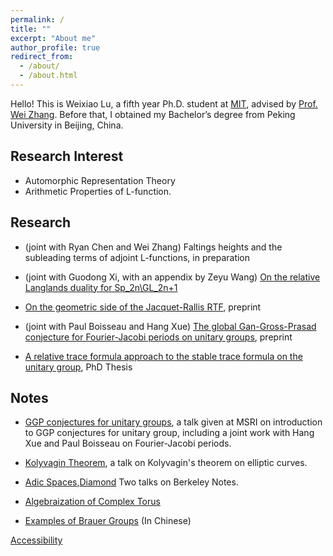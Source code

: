 ```yaml
---
permalink: /
title: ""
excerpt: "About me"
author_profile: true
redirect_from: 
  - /about/
  - /about.html
---
```



Hello! This is Weixiao Lu, a fifth year Ph.D. student at [MIT](https://math.mit.edu/), advised by [Prof. Wei Zhang](https://math.mit.edu/~wz2113/). Before that, I obtained my Bachelor’s degree from Peking University in Beijing, China.

## Research Interest

* Automorphic Representation Theory
* Arithmetic Properties of L-function.

<!-- ## Publications -->


<!-- - Weiping Song, Zhijian Duan, **Ziqing Yang**, Hao Zhu, Ming Zhang, and Jian Tang. *Explainable knowledge graph-based recommendation via deep reinforcement learning[J].* arXiv preprint arXiv:1906.09506, 2019. [paper](https://arxiv.org/abs/1906.09506) -->

## Research


- (joint with Ryan Chen and Wei Zhang) Faltings heights and the subleading terms of adjoint L-functions, in preparation

- (joint with Guodong Xi, with an appendix by Zeyu Wang) [On the relative Langlands duality for Sp_2n\GL_2n+1](https://arxiv.org/abs/2504.18774)

- [On the geometric side of the Jacquet-Rallis RTF](https://arxiv.org/abs/2407.14952), preprint

- (joint with Paul Boisseau and Hang Xue) [The global Gan-Gross-Prasad conjecture for Fourier-Jacobi periods on unitary groups](https://arxiv.org/abs/2404.07342), preprint

- [A relative trace formula approach to the stable trace formula on the unitary group](https://dspace.mit.edu/handle/1721.1/159956), PhD Thesis

## Notes

- [GGP conjectures for unitary groups](https://weixiao-lu.github.io/files/GGP_introduction.pdf), a talk given at MSRI on introduction to GGP conjectures for unitary group, including a joint work with Hang Xue and Paul Boisseau on Fourier-Jacobi periods.

- [Kolyvagin Theorem](https://weixiao-lu.github.io/files/Kolyvagin_Theorem.pdf), a talk on Kolyvagin's theorem on elliptic curves.

- [Adic Spaces](https://weixiao-lu.github.io/files/Adic_Spaces.pdf),[Diamond](https://weixiao-lu.github.io/files/Diamond.pdf) Two talks on Berkeley Notes.

- [Algebraization of Complex Torus](https://weixiao-lu.github.io/files/Algebraization_Complex_Torus.pdf)

- [Examples of Brauer Groups](https://weixiao-lu.github.io/files/Brauer_Group_Computation.pdf) (In Chinese)


<!-- ## What's New -->

<!-- [October 2022] I have successfully passed the Qualifying Exam! -->

[Accessibility](https://accessibility.mit.edu/)



<!-- 1. Register a GitHub account if you don't have one and confirm your e-mail (required!)
1. Fork [this repository](https://github.com/academicpages/academicpages.github.io) by clicking the "fork" button in the top right. 
1. Go to the repository's settings (rightmost item in the tabs that start with "Code", should be below "Unwatch"). Rename the repository "[your GitHub username].github.io", which will also be your website's URL.
1. Set site-wide configuration and create content & metadata (see below -- also see [this set of diffs](http://archive.is/3TPas) showing what files were changed to set up [an example site](https://getorg-testacct.github.io) for a user with the username "getorg-testacct")
1. Upload any files (like PDFs, .zip files, etc.) to the files/ directory. They will appear at https://[your GitHub username].github.io/files/example.pdf.  
1. Check status by going to the repository settings, in the "GitHub pages" section -->

<!-- Site-wide configuration
------
The main configuration file for the site is in the base directory in [_config.yml](https://github.com/academicpages/academicpages.github.io/blob/master/_config.yml), which defines the content in the sidebars and other site-wide features. You will need to replace the default variables with ones about yourself and your site's github repository. The configuration file for the top menu is in [_data/navigation.yml](https://github.com/academicpages/academicpages.github.io/blob/master/_data/navigation.yml). For example, if you don't have a portfolio or blog posts, you can remove those items from that navigation.yml file to remove them from the header. 

Create content & metadata
------
For site content, there is one markdown file for each type of content, which are stored in directories like _publications, _talks, _posts, _teaching, or _pages. For example, each talk is a markdown file in the [_talks directory](https://github.com/academicpages/academicpages.github.io/tree/master/_talks). At the top of each markdown file is structured data in YAML about the talk, which the theme will parse to do lots of cool stuff. The same structured data about a talk is used to generate the list of talks on the [Talks page](https://academicpages.github.io/talks), each [individual page](https://academicpages.github.io/talks/2012-03-01-talk-1) for specific talks, the talks section for the [CV page](https://academicpages.github.io/cv), and the [map of places you've given a talk](https://academicpages.github.io/talkmap.html) (if you run this [python file](https://github.com/academicpages/academicpages.github.io/blob/master/talkmap.py) or [Jupyter notebook](https://github.com/academicpages/academicpages.github.io/blob/master/talkmap.ipynb), which creates the HTML for the map based on the contents of the _talks directory).

**Markdown generator**

I have also created [a set of Jupyter notebooks](https://github.com/academicpages/academicpages.github.io/tree/master/markdown_generator
) that converts a CSV containing structured data about talks or presentations into individual markdown files that will be properly formatted for the academicpages template. The sample CSVs in that directory are the ones I used to create my own personal website at stuartgeiger.com. My usual workflow is that I keep a spreadsheet of my publications and talks, then run the code in these notebooks to generate the markdown files, then commit and push them to the GitHub repository.

How to edit your site's GitHub repository
------
Many people use a git client to create files on their local computer and then push them to GitHub's servers. If you are not familiar with git, you can directly edit these configuration and markdown files directly in the github.com interface. Navigate to a file (like [this one](https://github.com/academicpages/academicpages.github.io/blob/master/_talks/2012-03-01-talk-1.md) and click the pencil icon in the top right of the content preview (to the right of the "Raw | Blame | History" buttons). You can delete a file by clicking the trashcan icon to the right of the pencil icon. You can also create new files or upload files by navigating to a directory and clicking the "Create new file" or "Upload files" buttons. 

Example: editing a markdown file for a talk
![Editing a markdown file for a talk](/images/editing-talk.png)

For more info
------
More info about configuring academicpages can be found in [the guide](https://academicpages.github.io/markdown/). The [guides for the Minimal Mistakes theme](https://mmistakes.github.io/minimal-mistakes/docs/configuration/) (which this theme was forked from) might also be helpful.
 -->
